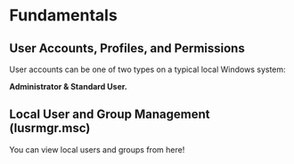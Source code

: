 # Fundamentals

## User Accounts, Profiles, and Permissions

User accounts can be one of two types on a typical local Windows system:&#x20;

**Administrator & Standard User.**

## Local User and Group Management (lusrmgr.msc)

You can view local users and groups from here!
